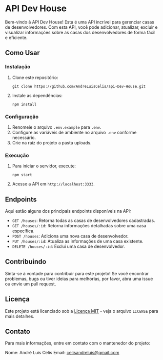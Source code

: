 

# API Dev House

Bem-vindo à API Dev House! Esta é uma API incrível para gerenciar casas de desenvolvedores. Com esta API, você pode adicionar, atualizar, excluir e visualizar informações sobre as casas dos desenvolvedores de forma fácil e eficiente.

## Como Usar

### Instalação

1. Clone este repositório:
   ```
   git clone https://github.com/AndreLuisCelis/api-Dev-House.git
   ```
2. Instale as dependências:
   ```
   npm install
   ```

### Configuração

1. Renomeie o arquivo `.env.example` para `.env`.
2. Configure as variáveis de ambiente no arquivo `.env` conforme necessário.
3. Crie na raiz do projeto a pasta uploads.

### Execução

1. Para iniciar o servidor, execute:
   ```
   npm start
   ```

2. Acesse a API em `http://localhost:3333`.

## Endpoints

Aqui estão alguns dos principais endpoints disponíveis na API:

- `GET /houses`: Retorna todas as casas de desenvolvedores cadastradas.
- `GET /houses/:id`: Retorna informações detalhadas sobre uma casa específica.
- `POST /houses`: Adiciona uma nova casa de desenvolvedor.
- `PUT /houses/:id`: Atualiza as informações de uma casa existente.
- `DELETE /houses/:id`: Exclui uma casa de desenvolvedor.

## Contribuindo

Sinta-se à vontade para contribuir para este projeto! Se você encontrar problemas, bugs ou tiver ideias para melhorias, por favor, abra uma issue ou envie um pull request.

## Licença

Este projeto está licenciado sob a [Licença MIT](https://opensource.org/licenses/MIT) - veja o arquivo `LICENSE` para mais detalhes.

## Contato

Para mais informações, entre em contato com o mantenedor do projeto:

Nome: André Luís Celis
Email: celisandreluis@gmail.com
